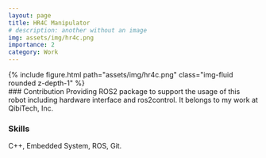 ```yaml
---
layout: page
title: HR4C Manipulator
# description: another without an image
img: assets/img/hr4c.png
importance: 2
category: Work
---
```


<div class="col-sm mt-3 mt-md-0" style="max-width: 560px; margin: auto;">
    {% include figure.html path="assets/img/hr4c.png" class="img-fluid rounded z-depth-1" %}
</div>
### Contribution
Providing ROS2 package to support the usage of this robot including hardware interface and ros2control. It belongs to my work at QibiTech, Inc.

### Skills
C++, Embedded System, ROS, Git.


